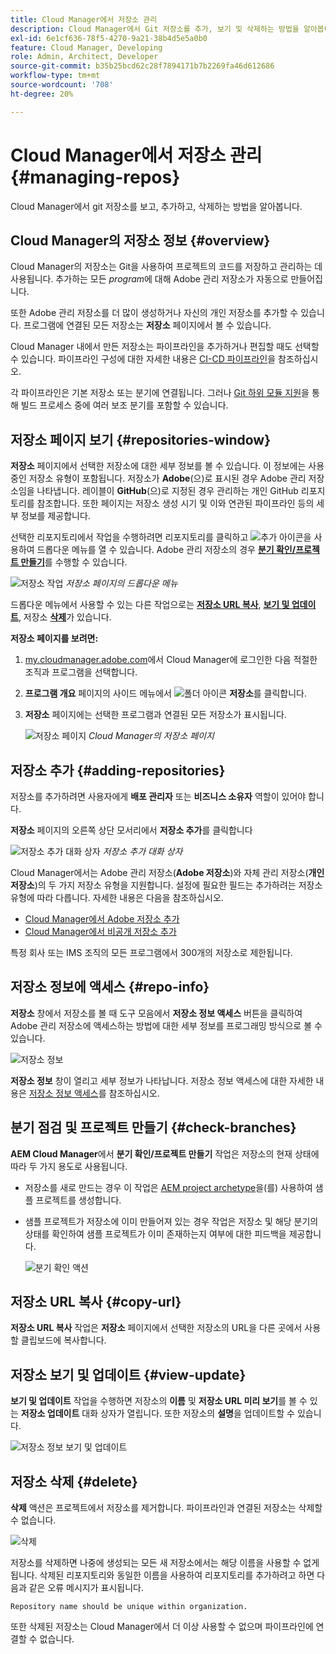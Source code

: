 ```yaml
---
title: Cloud Manager에서 저장소 관리
description: Cloud Manager에서 Git 저장소를 추가, 보기 및 삭제하는 방법을 알아봅니다.
exl-id: 6e1cf636-78f5-4270-9a21-38b4d5e5a0b0
feature: Cloud Manager, Developing
role: Admin, Architect, Developer
source-git-commit: b35b25bcd62c28f7894171b7b2269fa46d612686
workflow-type: tm+mt
source-wordcount: '708'
ht-degree: 20%

---
```



# Cloud Manager에서 저장소 관리 {#managing-repos}

Cloud Manager에서 git 저장소를 보고, 추가하고, 삭제하는 방법을 알아봅니다.

## Cloud Manager의 저장소 정보 {#overview}

Cloud Manager의 저장소는 Git을 사용하여 프로젝트의 코드를 저장하고 관리하는 데 사용됩니다. 추가하는 모든 *program*&#x200B;에 대해 Adobe 관리 저장소가 자동으로 만들어집니다.

또한 Adobe 관리 저장소를 더 많이 생성하거나 자신의 개인 저장소를 추가할 수 있습니다. 프로그램에 연결된 모든 저장소는 **저장소** 페이지에서 볼 수 있습니다.

Cloud Manager 내에서 만든 저장소는 파이프라인을 추가하거나 편집할 때도 선택할 수 있습니다. 파이프라인 구성에 대한 자세한 내용은 [CI-CD 파이프라인](/help/implementing/cloud-manager/configuring-pipelines/introduction-ci-cd-pipelines.md)을 참조하십시오.

각 파이프라인은 기본 저장소 또는 분기에 연결됩니다. 그러나 [Git 하위 모듈 지원](git-submodules.md)을 통해 빌드 프로세스 중에 여러 보조 분기를 포함할 수 있습니다.

## 저장소 페이지 보기 {#repositories-window}

**저장소** 페이지에서 선택한 저장소에 대한 세부 정보를 볼 수 있습니다. 이 정보에는 사용 중인 저장소 유형이 포함됩니다. 저장소가 **Adobe**(으)로 표시된 경우 Adobe 관리 저장소임을 나타냅니다. 레이블이 **GitHub**(으)로 지정된 경우 관리하는 개인 GitHub 리포지토리를 참조합니다. 또한 페이지는 저장소 생성 시기 및 이와 연관된 파이프라인 등의 세부 정보를 제공합니다.

선택한 리포지토리에서 작업을 수행하려면 리포지토리를 클릭하고 ![추가 아이콘](https://spectrum.adobe.com/static/icons/workflow_18/Smock_More_18_N.svg)을 사용하여 드롭다운 메뉴를 열 수 있습니다. Adobe 관리 저장소의 경우 **[분기 확인/프로젝트 만들기](#check-branches)**&#x200B;를 수행할 수 있습니다.

![저장소 작업](assets/repository-actions.png)
*저장소 페이지의 드롭다운 메뉴*

드롭다운 메뉴에서 사용할 수 있는 다른 작업으로는 **[저장소 URL 복사](#copy-url)**, **[보기 및 업데이트](#view-update)**, 저장소 **[삭제](#delete)**&#x200B;가 있습니다.

**저장소 페이지를 보려면:**

1. [my.cloudmanager.adobe.com](https://my.cloudmanager.adobe.com/)에서 Cloud Manager에 로그인한 다음 적절한 조직과 프로그램을 선택합니다.

1. **프로그램 개요** 페이지의 사이드 메뉴에서 ![폴더 아이콘](https://spectrum.adobe.com/static/icons/workflow_18/Smock_Folder_18_N.svg) **저장소**&#x200B;를 클릭합니다.

1. **저장소** 페이지에는 선택한 프로그램과 연결된 모든 저장소가 표시됩니다.

   ![저장소 페이지](assets/repositories.png)
   *Cloud Manager의 저장소 페이지*

## 저장소 추가 {#adding-repositories}

저장소를 추가하려면 사용자에게 **배포 관리자** 또는 **비즈니스 소유자** 역할이 있어야 합니다.

**저장소** 페이지의 오른쪽 상단 모서리에서 **저장소 추가**&#x200B;를 클릭합니다

![저장소 추가 대화 상자](assets/repository-add.png)
*저장소 추가 대화 상자*

Cloud Manager에서는 Adobe 관리 저장소(**Adobe 저장소**)와 자체 관리 저장소(**개인 저장소**)의 두 가지 저장소 유형을 지원합니다. 설정에 필요한 필드는 추가하려는 저장소 유형에 따라 다릅니다. 자세한 내용은 다음을 참조하십시오.

* [Cloud Manager에서 Adobe 저장소 추가](adobe-repositories.md)
* [Cloud Manager에서 비공개 저장소 추가](private-repositories.md)

특정 회사 또는 IMS 조직의 모든 프로그램에서 300개의 저장소로 제한됩니다.

## 저장소 정보에 액세스 {#repo-info}

**저장소** 창에서 저장소를 볼 때 도구 모음에서 **저장소 정보 액세스** 버튼을 클릭하여 Adobe 관리 저장소에 액세스하는 방법에 대한 세부 정보를 프로그래밍 방식으로 볼 수 있습니다.

![저장소 정보](assets/repository-access-repo-info2.png)

**저장소 정보** 창이 열리고 세부 정보가 나타납니다. 저장소 정보 액세스에 대한 자세한 내용은 [저장소 정보 액세스](/help/implementing/cloud-manager/managing-code/accessing-repos.md)를 참조하십시오.

## 분기 점검 및 프로젝트 만들기 {#check-branches}

**AEM Cloud Manager**&#x200B;에서 **분기 확인/프로젝트 만들기** 작업은 저장소의 현재 상태에 따라 두 가지 용도로 사용됩니다.

* 저장소를 새로 만드는 경우 이 작업은 [AEM project archetype](https://experienceleague.adobe.com/ko/docs/experience-manager-core-components/using/developing/archetype/overview)을(를) 사용하여 샘플 프로젝트를 생성합니다.
* 샘플 프로젝트가 저장소에 이미 만들어져 있는 경우 작업은 저장소 및 해당 분기의 상태를 확인하여 샘플 프로젝트가 이미 존재하는지 여부에 대한 피드백을 제공합니다.

  ![분기 확인 액션](assets/check-branches.png)

## 저장소 URL 복사 {#copy-url}

**저장소 URL 복사** 작업은 **저장소** 페이지에서 선택한 저장소의 URL을 다른 곳에서 사용할 클립보드에 복사합니다.

## 저장소 보기 및 업데이트 {#view-update}

**보기 및 업데이트** 작업을 수행하면 저장소의 **이름** 및 **저장소 URL 미리 보기**&#x200B;를 볼 수 있는 **저장소 업데이트** 대화 상자가 열립니다. 또한 저장소의 **설명**&#x200B;을 업데이트할 수 있습니다.

![저장소 정보 보기 및 업데이트](assets/repository-view-update.png)

## 저장소 삭제 {#delete}

**삭제** 액션은 프로젝트에서 저장소를 제거합니다. 파이프라인과 연결된 저장소는 삭제할 수 없습니다.

![삭제](assets/repository-delete.png)

저장소를 삭제하면 나중에 생성되는 모든 새 저장소에서는 해당 이름을 사용할 수 없게 됩니다. 삭제된 리포지토리와 동일한 이름을 사용하여 리포지토리를 추가하려고 하면 다음과 같은 오류 메시지가 표시됩니다.

`Repository name should be unique within organization.`

또한 삭제된 저장소는 Cloud Manager에서 더 이상 사용할 수 없으며 파이프라인에 연결할 수 없습니다.

